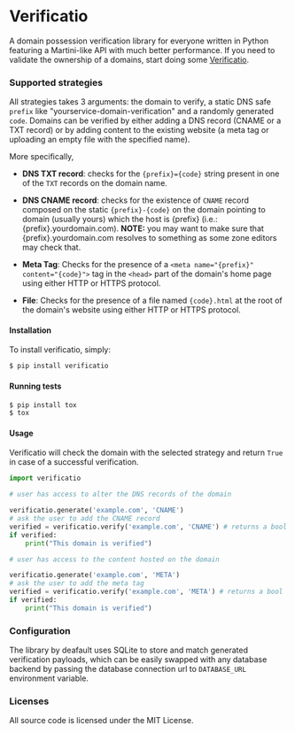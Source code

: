 # Verificatio

A domain possession verification library for everyone written in Python featuring a Martini-like API with much better performance. If you need to validate the ownership of a domains, start doing some [Verificatio](https://translate.google.com/?sl=lv&tl=en&text=verific%C4%81ti%C5%8D%20&op=translate).


### Supported strategies

All strategies takes 3 arguments: the domain to verify, a static DNS safe `prefix` like "yourservice-domain-verification" and a randomly generated `code`. Domains can be verified by either adding a DNS record (CNAME or a TXT record) or by adding content to the existing website (a meta tag or uploading an empty file with the specified name).

More specifically,

- **DNS TXT record**: checks for the `{prefix}={code}` string present in one of the `TXT` records on the domain name.

- **DNS CNAME record**: checks for the existence of `CNAME` record composed on the static `{prefix}-{code}` on the domain pointing to domain (usually yours) which the host is {prefix} (i.e.: {prefix}.yourdomain.com). **NOTE:** you may want to make sure that {prefix}.yourdomain.com resolves to something as some zone editors may check that.

- **Meta Tag**: Checks for the presence of a `<meta name="{prefix}" content="{code}">` tag in the `<head>` part of the domain's home page using either HTTP or HTTPS protocol.

- **File**: Checks for the presence of a file named `{code}.html` at the root of the domain's website using either HTTP or HTTPS protocol.


#### Installation

To install verificatio, simply:

```bash
$ pip install verificatio
```


#### Running tests

```bash
$ pip install tox 
$ tox
```


#### Usage

Verificatio will check the domain with the selected strategy and return `True` in case of a successful verification.

```python
import verificatio

# user has access to alter the DNS records of the domain

verificatio.generate('example.com', 'CNAME') 
# ask the user to add the CNAME record
verified = verificatio.verify('example.com', 'CNAME') # returns a bool
if verified:
    print("This domain is verified")

# user has access to the content hosted on the domain

verificatio.generate('example.com', 'META') 
# ask the user to add the meta tag
verified = verificatio.verify('example.com', 'META') # returns a bool
if verified:
    print("This domain is verified")
```


### Configuration

The library by deafault uses SQLite to store and match generated verification payloads, which can be easily swapped with any database backend by passing the database connection url to `DATABASE_URL` environment variable.


### Licenses

All source code is licensed under the MIT License.
